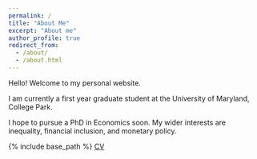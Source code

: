 ```yaml
---
permalink: /
title: "About Me"
excerpt: "About me"
author_profile: true
redirect_from: 
  - /about/
  - /about.html
---
```




Hello! Welcome to my personal website.

I am currently a first year graduate student at the University of Maryland, College Park.

I hope to pursue a PhD in Economics soon. My wider interests are inequality, financial inclusion, and monetary policy.


{% include base_path %}
[CV](files/cv.pdf)